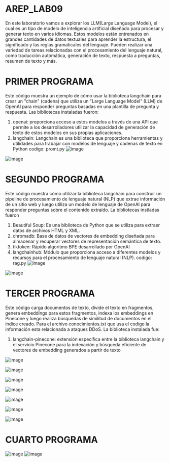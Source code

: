 # AREP_LAB09
En este laboratorio vamos a explorar los LLM(Large Language Model), el cual es un tipo de modelo de inteligencia artificial diseñado para procesar y generar texto en varios idiomas. Estos modelos están entrenados en grandes cantidades de datos textuales para aprender la estructura, el significado y las reglas gramaticales del lenguaje. Pueden realizar una variedad de tareas relacionadas con el procesamiento del lenguaje natural, como traducción automática, generación de texto, respuesta a preguntas, resumen de texto y más.

# PRIMER PROGRAMA
Este código muestra un ejemplo de cómo usar la biblioteca langchain para crear un "chain" (cadena) que utiliza un "Large Language Model" (LLM) de OpenAI para responder preguntas basadas en una plantilla de pregunta y respuesta. Las bibliotecas instaladas fueron:
1. openai: proporciona acceso a estos modelos a través de una API que permite a los desarrolladores utilizar la capacidad de generación de texto de estos modelos en sus propias aplicaciones.
2. langchain: Langchain es una biblioteca que proporciona herramientas y utilidades para trabajar con modelos de lenguaje y cadenas de texto en Python
codigo: promt.py
![image](https://github.com/NicolasCastro9/AREP_LAB09/assets/98556822/d677ec8f-9443-44f6-99d8-89ee6638185e)

![image](https://github.com/NicolasCastro9/AREP_LAB09/assets/98556822/65f06ebc-7f31-42eb-948f-32f41f94de83)

# SEGUNDO PROGRAMA 
Este código muestra cómo utilizar la biblioteca langchain para construir un pipeline de procesamiento de lenguaje natural (NLP) que extrae información de un sitio web y luego utiliza un modelo de lenguaje de OpenAI para responder preguntas sobre el contenido extraído. La bibliotecas instladas fueron
1. Beautiful Soup: Es una biblioteca de Python que se utiliza para extraer datos de archivos HTML y XML.
2. chromadb: Base de datos de vectores de embedding diseñada para almacenar y recuperar vectores de representación semántica de texto.
3. tiktoken: Rápido algoritmo BPE desarrollado por OpenAI
4. langchainhub:  Módulo que proporciona acceso a diferentes modelos y recursos para el procesamiento de lenguaje natural (NLP).
codigo: rag.py
![image](https://github.com/NicolasCastro9/AREP_LAB09/assets/98556822/8ddab06c-5850-49e9-80d0-aec51c36f086)

![image](https://github.com/NicolasCastro9/AREP_LAB09/assets/98556822/81107a65-3849-4222-a6e5-fbb285839a12)

# TERCER PROGRAMA
Este código carga documentos de texto, divide el texto en fragmentos, genera embeddings para estos fragmentos, indexa los embeddings en Pinecone y luego realiza búsquedas de similitud de documentos en el índice creado.
Para el archivo conocimientos.txt que usa el codigo la información esta relacionada a ataques DDoS. La biblioteca instalada fue:
1. langchain-pinecone: extensión específica entre la biblioteca langchain y el servicio Pinecone para la indexación y búsqueda eficiente de vectores de embedding generados a partir de texto

![image](https://github.com/NicolasCastro9/AREP_LAB09/assets/98556822/521b5b31-751b-4eee-81fe-938fec21f3d8)

![image](https://github.com/NicolasCastro9/AREP_LAB09/assets/98556822/af1ec5d4-5597-4446-910d-acc8290bd981)

![image](https://github.com/NicolasCastro9/AREP_LAB09/assets/98556822/eb2a754e-2b4a-49fa-b47a-624de4447ea5)

![image](https://github.com/NicolasCastro9/AREP_LAB09/assets/98556822/84a47a31-17ce-42d2-91a4-317b74618062)

![image](https://github.com/NicolasCastro9/AREP_LAB09/assets/98556822/b6a0a567-5856-47bf-8152-fd7919203d9c)

![image](https://github.com/NicolasCastro9/AREP_LAB09/assets/98556822/42f79e52-0f9c-4d20-9ca5-337afc59906f)

![image](https://github.com/NicolasCastro9/AREP_LAB09/assets/98556822/7a98e90b-f8c6-405c-8f4d-d41e37869f83)


# CUARTO PROGRAMA

![image](https://github.com/NicolasCastro9/AREP_LAB09/assets/98556822/a787477d-b6e1-4e97-b958-ce91749d38ef)
![image](https://github.com/NicolasCastro9/AREP_LAB09/assets/98556822/00d243e8-4c08-4b85-a580-b8e8107e6568)


